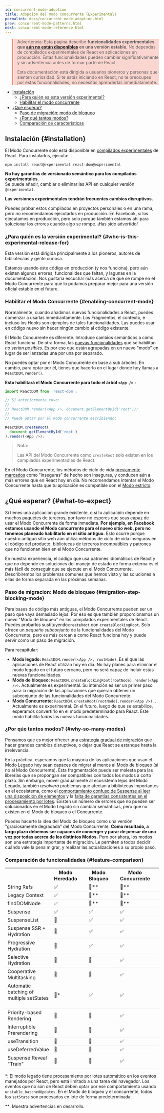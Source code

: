 ```yaml
---
id: concurrent-mode-adoption
title: Adopción del modo concurrente (Experimental)
permalink: docs/concurrent-mode-adoption.html
prev: concurrent-mode-patterns.html
next: concurrent-mode-reference.html
---
```


<style>
.scary > blockquote {
  background-color: rgba(237, 51, 21, 0.2);
  border-left-color: #ed3315;
}
</style>

<div class="scary">

>Advertencia:
> Esta página describe **funcionalidades experimentales que [aún no están disponibles](/docs/concurrent-mode-adoption.html) en una versión estable**. No dependas de compilados experimentales de React en aplicaciones en producción. Estas funcionalidades pueden cambiar significativamente y sin advertencia antes de formar parte de React.
>	
> Esta documentación está dirigida a usuarios pioneros y personas que sienten curiosidad. Si te estás iniciando en React, no te preocupes por estas funcionalidades, no necesitas aprenderlas inmediatamente.

</div>

- [Instalación](#installation)
  - [¿Para quién es esta versión experimental?](#who-is-this-experimental-release-for)
  - [Habilitar el modo concurrente](#enabling-concurrent-mode)
- [¿Qué esperar?](#what-to-expect)
  - [Paso de migración: modo de bloqueo](#migration-step-blocking-mode)
  - [¿Por qué tantos modos?](#why-so-many-modes)
  - [Comparación de características](#feature-comparison)

## Instalación {#installation}

El Modo Concurrente solo está disponible en [compilados experimentales](/blog/2019/10/22/react-release-channels.html#experimental-channel) de React. Para instalarlos, ejecuta:

```
npm install react@experimental react-dom@experimental
```

**No hay garantías de versionado semántico para los compilados experimentales.**  
Se puede añadir, cambiar o eliminar las API en cualquier versión `@experimental`.

**Las versiones experimentales tendrán frecuentes cambios disruptivos.**

Puedes probar estos compilados en proyectos personales o en una rama, pero no recomendamos ejecutarlos en producción. En Facebook, *sí* los ejecutamos en producción, pero solo porque también estamos ahí para solucionar los errores cuando algo se rompe. ¡Has sido advertido!

### ¿Para quién es la versión experimental?  {#who-is-this-experimental-release-for}

Esta versión está dirigida principalmente a los pioneros, autores de bibliotecaas y gente curiosa.

Estamos usando este código en producción (y nos funciona), pero aún existen algunos errores, funcionalides que faltan, y lagunas en la documentación. Nos gustaría escuchar más acerca de qué se rompe en el Modo Concurrente para que lo podamos preparar mejor para una versión oficial estable en el futuro.

### Habilitar el Modo Concurrente {#enabling-concurrent-mode}

Normalmente, cuando añadimos nuevas funcionalidades a React, puedes comenzar a usarlas inmediantamente. Los Fragmentos, el contexto, e incluso los Hooks son ejemplos de tales funcionalidades. Las puedes usar en código nuevo sin hacer ningún cambio al código existente.

El Modo Concurrente es diferente. Introduce cambios semánticos a cómo React funciona. De otra forma, las [nuevas funcionalidades](/docs/concurrent-mode-patterns.html) que se habilitan *no serían posibles*. Es por eso que están agrupadas en un nuevo "modo" en lugar de ser lanzadas una por una por separado.

No puedes optar por el Modo Concurrente en base a sub árboles. En cambio, para optar por él, tienes que hacerlo en el lugar donde hoy llamas a `ReactDOM.render()`.

**Esto habilitará el Modo Concurrente para todo el árbol `<App />` :**

```js
import ReactDOM from 'react-dom';

// Si anteriormente tuvo:
//
// ReactDOM.render(<App />, document.getElementById('root'));
//
// Puede optar por el modo concurrente escribiendo:

ReactDOM.createRoot(
  document.getElementById('root')
).render(<App />);
```

>Nota:
>
>Las API del Modo Concurrente como `createRoot` solo existen en los compilados experimentadles de React.

En el Modo Concurrente, los métodos de ciclo de vida [previamente marcados](https://reactjs.org/blog/2018/03/27/update-on-async-rendering.html) como "inseguras" de hecho son inseguras, y conducen aún a más errores que en React hoy en día. No recomendamos intentar el Modo Concurrente hasta que tu aplicación es compatible con el [Modo estricto](https://reactjs.org/docs/strict-mode.html).

## ¿Qué esperar? {#what-to-expect}

Si tienes una aplicación grande existente, o si tu aplicación depende en muchos paquetes de terceros, por favor no esperes que seas capaz de usar el Modo Concurrente de forma inmediata. **Por ejemplo, en Facebook estamos usando el Modo concurrente para el nuevo sitio web, pero no tenemos planeado habilitarlo en el sitio antiguo.** Esto ocurre porque nuestro antiguo sitio web aún utiliza métodos de ciclo de vida inseguros en el código del producto, bibliotecas de terceros incompatibles y patrones que no funcionan bien en el Modo Concurrente.

En nuestra experiencia, el código que usa patrones idiomáticos de React y que no depende en soluciones del manejo de estado de forma externa es el más fácil de conseguir que se ejecute en el Modo Concurrente. Describiremos los problemas comunes que hemos visto y las soluciones a ellas de forma separada en las próximas semanas.

### Paso de migracion: Modo de bloqueo {#migration-step-blocking-mode}

Para bases de código más antiguas, el Modo Concurrente pueden ser un paso que vaya demasiado lejos. Por eso es que también proporcionamos un nuevo "Modo de bloqueo" en los compilados experimentales de React. Puedes probarlos sustituyendo`createRoot` con `createBlockingRoot`.  Solo ofrece un *pequeño subconjunto* de la funcionalidades del Modo Concurrente, pero es más cercan a como React funciona hoy y puede servir como un paso de migración.

Para recapitular:

* **Modo legado:** `ReactDOM.render(<App />, rootNode)`. Es el que las aplicaciones de React utilizan hoy en día. No hay planes para eliminar el modo legado en el futuro cercano, pero no será capaz de incluir estas nuevas funcionalidades. 
* **Modo de bloqueo:** `ReactDOM.createBlockingRoot(rootNode).render(<App />)`. Actualmente es experimental. Su intención es ser un primer paso para la migración de las aplicaciones que quieran obtener un subconjunto de las funcionalidades del Modo Concurrente.
* **Modo Concurrente:** `ReactDOM.createRoot(rootNode).render(<App />)`. . Actualmente es experimental. En el futuro, luego de que se estabilice, esperamos convertirlo en el modo predeterminado para React. Este modo habilita *todas* las nuevas funcionalidades.

### ¿Por qúe tantos modos? {#why-so-many-modes}

Pensamos que es mejor ofrecer una [estrategia gradual de migración](/docs/faq-versioning.html#commitment-to-stability) que hacer grandes cambios disruptivos, o dejar que React se estanque hasta la irrelevancia.

En la práctica, esperamos que la mayoría de las aplicaciones que usan el Modo Legado hoy sean capaces de migrar al menos al Modo de bloqueo (si no al Modo Concurrente). Esta fragmentación puede ser molesta para las librerias que se propongan ser compatibles con todos los modos a corto plazo. Sin embargo, mover gradualmente al ecosistema lejos del Modo Legado, también *resolverá* problemas que afectan a bibliotecas importantes en el ecosistema, como el [comportamiento confuso de Suspense al leer una disposición de elementos](https://github.com/facebook/react/issues/14536) y la [falta de garantías consistentes en el procesamiento por lotes](https://github.com/facebook/react/issues/15080). Existen un número de errores que no pueden ser solucionados en el Modo Legado sin cambiar semánticas, pero que no existen en el Modo de bloqueo o el Concurrente.

Puedes hacerte la idea del Modo de bloqueo como una versión "graciosamente degradada" del Modo Concurrente. **Como resultado, a largo plazo debemos ser capaces de converger y parar de pensar de una vez por todas acerca de los distintos Modos.** Pero por ahora, los modos son una estrategia importante de migración. Le permiten a todos decidir cuándo vale la pena migrar, y realizar las actualizaciones a su propio paso.

### Comparación de funcionalidades {#feature-comparison}

<style>
  #feature-table table { border-collapse: collapse; }
  #feature-table th { padding-right: 30px; }
  #feature-table tr { border-bottom: 1px solid #eee; }
</style>

<div id="feature-table">

|   |Modo Heredado|Modo Bloqueo   |Modo Concurrente |
|---  |---  |---  |---  |
|String Refs  |✅  |🚫**  |🚫**  |
|Legacy Context |✅  |🚫**  |🚫**  |
|findDOMNode  |✅  |🚫**  |🚫**  |
|Suspense |✅  |✅  |✅  |
|SuspenseList |🚫  |✅  |✅  |
|Suspense SSR + Hydration |🚫  |✅  |✅  |
|Progressive Hydration  |🚫  |✅  |✅  |
|Selective Hydration  |🚫  |🚫  |✅  |
|Cooperative Multitasking |🚫  |🚫  |✅  |
|Automatic batching of multiple setStates     |🚫* |✅  |✅  |
|Priority-based Rendering |🚫  |🚫  |✅  |
|Interruptible Prerendering |🚫  |🚫  |✅  |
|useTransition  |🚫  |🚫  |✅  |
|useDeferredValue |🚫  |🚫  |✅  |
|Suspense Reveal "Train"  |🚫  |🚫  |✅  |

</div>

\*: El modo legado tiene procesamiento por lotes automático en los eventos manejados por React, pero está limitado a una tarea del navegador. Los eventos que no son de React deben optar por ese comportamiento usando `unstable_batchedUpdates`. En el Modo de bloqueo y el concurrente, todos los `setState` son procesados en lote de forma predeterminada.

\*\*: Muestra advertencias en desarrollo.
